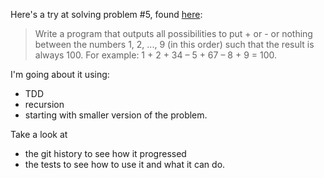 Here's a try at solving problem #5, found [here](https://www.shiftedup.com/2015/05/07/five-programming-problems-every-software-engineer-should-be-able-to-solve-in-less-than-1-hour):

> Write a program that outputs all possibilities to put + or - or nothing between the numbers 1, 2, ..., 9 (in this order) such that the result is always 100. For example: 1 + 2 + 34 – 5 + 67 – 8 + 9 = 100.

I'm going about it using:
* TDD
* recursion
* starting with smaller version of the problem.

Take a look at
* the git history to see how it progressed
* the tests to see how to use it and what it can do.
